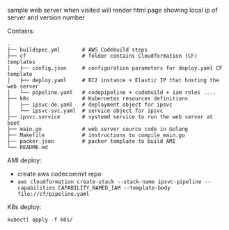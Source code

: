 sample web server when visited will render html page showing local ip of server
and version number

Contains:
```
.
├── buildspec.yml       # AWS Codebuild steps
├── cf                  # folder contains Cloudformation (CF) templates
│   ├── config.json     # configuration parameters for deploy.yaml CF template
│   ├── deploy.yaml     # EC2 instance + Elastic IP that hosting the web server
│   └── pipeline.yaml   # codepipeline + codebuild + iam roles ....
├── k8s                 # Kubernetes resources definitions
│   ├── ipsvc-de.yaml   # deployment object for ipsvc
│   └── ipsvc-svc.yaml  # service object for ipsvc
├── ipsvc.service       # systemd service to run the web server at boot
├── main.go             # web server source code in Golang
├── Makefile            # instructions to compile main.go
├── packer.json         # packer template to build AMI
└── README.md
```

AMI deploy:
- create aws codecommit repo
- `aws cloudformation create-stack --stack-name ipsvc-pipeline --capabilities CAPABILITY_NAMED_IAM --template-body file://cf/pipeline.yaml`

K8s deploy:
```
kubectl apply -f k8s/
```
